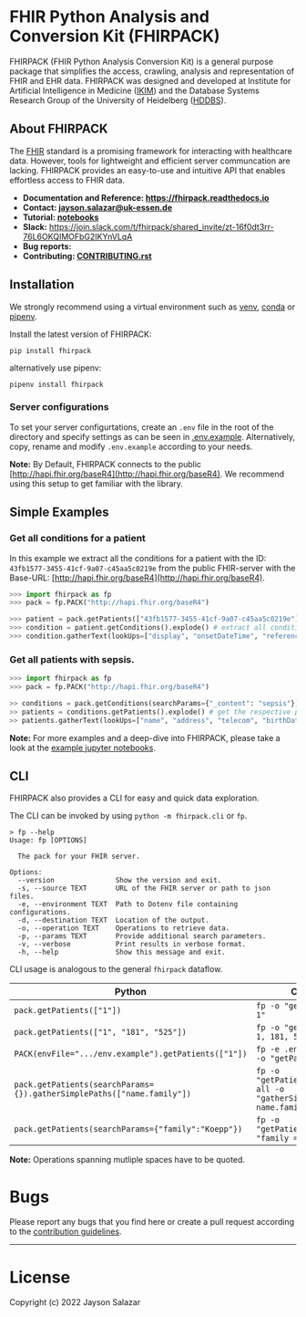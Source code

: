 # FHIR Python Analysis and Conversion Kit (FHIRPACK)

FHIRPACK (FHIR Python Analysis Conversion Kit) is a general purpose package that simplifies the access, crawling, analysis and representation of FHIR and EHR data. FHIRPACK was designed and developed at Institute for Artificial Intelligence in Medicine ([IKIM](https://mml.ikim.nrw/)) and the Database Systems Research Group of the University of Heidelberg ([HDDBS](https://dbs.ifi.uni-heidelberg.de/)). 

## About FHIRPACK

The [FHIR](https://www.hl7.org/fhir/resourcelist.html) standard is a promising framework for interacting with healthcare data. However, tools for lightweight and efficient server communcation are lacking. FHIRPACK provides an easy-to-use and intuitive API that enables effortless access to FHIR data.

- **Documentation and Reference: https://fhirpack.readthedocs.io**
- **Contact: jayson.salazar@uk-essen.de**
- **Tutorial: [notebooks](examples)**
- **Slack:** https://join.slack.com/t/fhirpack/shared_invite/zt-16f0dt3rr-76L6OKQIMOFbG2IKYnVLqA
- **Bug reports:**
- **Contributing: [CONTRIBUTING.rst](CONTRIBUTING.rst)**

## Installation

We strongly recommend using a virtual environment such as [venv](https://docs.python.org/3/library/venv.html#creating-virtual-environments), [conda](https://docs.conda.io/projects/conda/en/latest/user-guide/install/index.html#regular-installation) or [pipenv](https://pipenv.pypa.io/en/latest/#install-pipenv-today).

Install the latest version of FHIRPACK:

```shell
pip install fhirpack
```

alternatively use pipenv:

```shell
pipenv install fhirpack
```

### Server configurations

To set your server configurtations, create an `.env` file in the root of the directory and specify settings as can be seen in [.env.example](.env.example). Alternatively, copy, rename and modify `.env.example` according to your needs.

**Note:** By Default, FHIRPACK connects to the public [http://hapi.fhir.org/baseR4](http://hapi.fhir.org/baseR4). We recommend using this setup to get familiar with the library.

## Simple Examples

### Get all conditions for a patient

In this example we extract all the conditions for a patient with the ID: `43fb1577-3455-41cf-9a07-c45aa5c0219e` from the public FHIR-server with the Base-URL: [http://hapi.fhir.org/baseR4](http://hapi.fhir.org/baseR4).

```python
>>> import fhirpack as fp
>>> pack = fp.PACK("http://hapi.fhir.org/baseR4")

>>> patient = pack.getPatients(["43fb1577-3455-41cf-9a07-c45aa5c0219e"]) # get the Patient by ID
>>> condition = patient.getConditions().explode() # extract all conditions for the patient
>>> condition.gatherText(lookUps=["display", "onsetDateTime", "reference"]) # display the specified FHIR elements of the conditions
```

### Get all patients with sepsis.

```python 
>>> import fhirpack as fp
>>> pack = fp.PACK("http://hapi.fhir.org/baseR4")

>> conditions = pack.getConditions(searchParams={"_content": "sepsis"}) # extract all conditions containing the word sepsis
>> patients = conditions.getPatients().explode() # get the respective patients
>> patients.gatherText(lookUps=["name", "address", "telecom", "birthDate"]) # display the specified FHIR elements of the patients
```

**Note:** For more examples and a deep-dive into FHIRPACK, please take a look at the [example jupyter notebooks](examples).

## CLI

FHIRPACK also provides a CLI for easy and quick data exploration.

The CLI can be invoked by using `python -m fhirpack.cli` or `fp`.

```shell
> fp --help                                
Usage: fp [OPTIONS]

  The pack for your FHIR server.

Options:
  --version               Show the version and exit.
  -s, --source TEXT       URL of the FHIR server or path to json files.
  -e, --environment TEXT  Path to Dotenv file containing configurations.
  -d, --destination TEXT  Location of the output.
  -o, --operation TEXT    Operations to retrieve data.
  -p, --params TEXT       Provide additional search parameters.
  -v, --verbose           Print results in verbose format.
  -h, --help              Show this message and exit.
```

CLI usage is analogous to the general `fhirpack` dataflow.

| Python | CLI |
| ------ | ------ |
| `pack.getPatients(["1"])` | `fp -o "getPatients 1"` |
| `pack.getPatients(["1", "181", "525"])` | `fp -o "getPatients 1, 181, 525"` |
| `PACK(envFile=".../env.example").getPatients(["1"])` | `fp -e .env.example -o "getPatients 1"` |
| `pack.getPatients(searchParams={}).gatherSimplePaths(["name.family"])` | `fp -o "getPatients" -p all -o "gatherSimplePaths name.family"` |
| `pack.getPatients(searchParams={"family":"Koepp"})` | `fp -o "getPatients" -p "family = Koepp"` |

**Note:** Operations spanning mutliple spaces have to be quoted.

# Bugs

Please report any bugs that you find here or create a pull request according to the [contribution guidelines](CONTRIBUTING.rst).

---

# License

Copyright (c) 2022 Jayson Salazar


